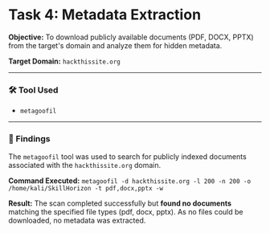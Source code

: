 # Task 4: Metadata Extraction

**Objective:** To download publicly available documents (PDF, DOCX, PPTX) from the target's domain and analyze them for hidden metadata.

**Target Domain:** `hackthissite.org`

-----

### 🛠️ Tool Used

  - `metagoofil`

-----

### 📝 Findings

The `metagoofil` tool was used to search for publicly indexed documents associated with the `hackthissite.org` domain.

**Command Executed:**
`metagoofil -d hackthissite.org -l 200 -n 200 -o /home/kali/SkillHorizon -t pdf,docx,pptx -w`

**Result:**
The scan completed successfully but **found no documents** matching the specified file types (pdf, docx, pptx). As no files could be downloaded, no metadata was extracted.
